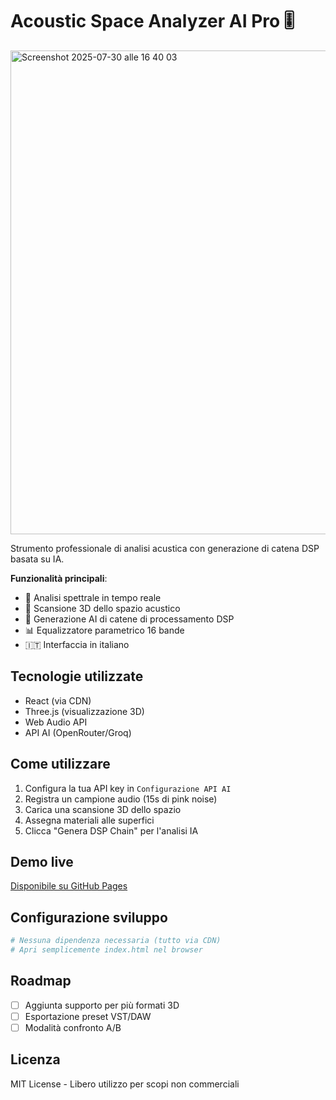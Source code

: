 # Acoustic Space Analyzer AI Pro 🎚️

<img width="1413" height="774" alt="Screenshot 2025-07-30 alle 16 40 03" src="https://github.com/user-attachments/assets/449980bb-71ab-4efb-ac24-6c4b58504ac7" />


Strumento professionale di analisi acustica con generazione di catena DSP basata su IA.

**Funzionalità principali**:
- 🎤 Analisi spettrale in tempo reale
- 📐 Scansione 3D dello spazio acustico
- 🧠 Generazione AI di catene di processamento DSP
- 📊 Equalizzatore parametrico 16 bande
- 🇮🇹 Interfaccia in italiano

## Tecnologie utilizzate
- React (via CDN)
- Three.js (visualizzazione 3D)
- Web Audio API
- API AI (OpenRouter/Groq)

## Come utilizzare
1. Configura la tua API key in `Configurazione API AI`
2. Registra un campione audio (15s di pink noise)
3. Carica una scansione 3D dello spazio
4. Assegna materiali alle superfici
5. Clicca "Genera DSP Chain" per l'analisi IA

## Demo live
[Disponibile su GitHub Pages](https://ninuxi.github.io/acoustic-space-analyzer-ai-pro)

## Configurazione sviluppo
```bash
# Nessuna dipendenza necessaria (tutto via CDN)
# Apri semplicemente index.html nel browser
```

## Roadmap
- [ ] Aggiunta supporto per più formati 3D
- [ ] Esportazione preset VST/DAW
- [ ] Modalità confronto A/B

## Licenza
MIT License - Libero utilizzo per scopi non commerciali
